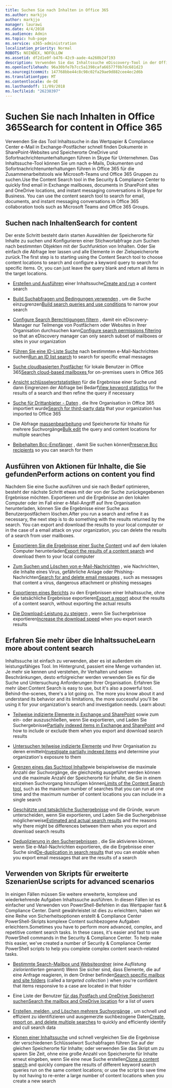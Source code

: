 ```yaml
---
title: Suchen Sie nach Inhalten in Office 365
ms.author: markjjo
author: markjjo
manager: laurawi
ms.date: 4/4/2018
ms.audience: Admin
ms.topic: hub-page
ms.service: o365-administration
localization_priority: Normal
ROBOTS: NOINDEX, NOFOLLOW
ms.assetid: df2d1e0f-b476-42c9-aade-4a260b24f193
description: Verwenden Sie das Inhaltssuche eDiscovery-Tool in der Office 365-Sicherheit &amp; Compliance Center e-Mail in Exchange-Postfächer schnell finden Dokumente in SharePoint-Websites und Speicherorte OneDrive und Sofortnachrichtenunterhaltungen führen in Skype für Unternehmen.
ms.openlocfilehash: 96a30bfe7b7cc5a1398cafa66577f0b7dc681d23
ms.sourcegitcommit: 147768bbe44c8c98c02fa29ae9d882cee4ec2d6b
ms.translationtype: MT
ms.contentlocale: de-DE
ms.lasthandoff: 11/09/2018
ms.locfileid: "26238397"
---
```

# <a name="search-for-content-in-office-365"></a><span data-ttu-id="e3209-103">Suchen Sie nach Inhalten in Office 365</span><span class="sxs-lookup"><span data-stu-id="e3209-103">Search for content in Office 365</span></span>

<span data-ttu-id="e3209-p101">Verwenden Sie das Tool Inhaltssuche in das Wertpapier &amp; Compliance Center e-Mail in Exchange-Postfächer schnell finden Dokumente in SharePoint-Websites und Speicherorte OneDrive und Sofortnachrichtenunterhaltungen führen in Skype für Unternehmen. Das Inhaltssuche-Tool können Sie um nach e-Mails, Dokumenten und Sofortnachrichtenunterhaltungen führen in Office 365 für die Zusammenarbeitstools wie Microsoft-Teams und Office 365 Gruppen zu suchen.</span><span class="sxs-lookup"><span data-stu-id="e3209-p101">Use the Content Search tool in the Security &amp; Compliance Center to quickly find email in Exchange mailboxes, documents in SharePoint sites and OneDrive locations, and instant messaging conversations in Skype for Business. You can use the content search tool to search for email, documents, and instant messaging conversations in Office 365 collaboration tools such as Microsoft Teams and Office 365 Groups.</span></span>
  
## <a name="search-for-content"></a><span data-ttu-id="e3209-106">Suchen nach Inhalten</span><span class="sxs-lookup"><span data-stu-id="e3209-106">Search for content</span></span>

<span data-ttu-id="e3209-p102">Der erste Schritt besteht darin starten Auswählen der Speicherorte für Inhalte zu suchen und Konfigurieren einer Stichwortabfrage zum Suchen nach bestimmten Objekten mit der Suchfunktion von Inhalten. Oder Sie einfach die Abfrage leer lassen und alle Elemente in der Zielspeicherorte zurück.</span><span class="sxs-lookup"><span data-stu-id="e3209-p102">The first step is to starting using the Content Search tool to choose content locations to search and configure a keyword query to search for specific items. Or, you can just leave the query blank and return all items in the target locations.</span></span>
  
- <span data-ttu-id="e3209-109">[Erstellen und Ausführen](content-search.md) einer Inhaltssuche</span><span class="sxs-lookup"><span data-stu-id="e3209-109">[Create and run](content-search.md) a content search</span></span> 
    
- <span data-ttu-id="e3209-110">[Build Suchabfragen und Bedingungen verwenden](keyword-queries-and-search-conditions.md) , um die Suche einzugrenzen</span><span class="sxs-lookup"><span data-stu-id="e3209-110">[Build search queries and use conditions](keyword-queries-and-search-conditions.md) to narrow your search</span></span> 
    
- <span data-ttu-id="e3209-111">[Configure Search Berechtigungen filtern](permissions-filtering-for-content-search.md) , damit ein eDiscovery-Manager nur Teilmenge von Postfächern oder Websites in Ihrer Organisation durchsuchen kann</span><span class="sxs-lookup"><span data-stu-id="e3209-111">[Configure search permissions filtering](permissions-filtering-for-content-search.md) so that an eDiscovery manager can only search subset of mailboxes or sites in your organization</span></span> 
    
- <span data-ttu-id="e3209-112">[Führen Sie eine ID-Liste Suche](csv-file-for-an-id-list-content-search.md) nach bestimmten e-Mail-Nachrichten suchen</span><span class="sxs-lookup"><span data-stu-id="e3209-112">[Run an ID list search](csv-file-for-an-id-list-content-search.md) to search for specific email messages</span></span> 
    
- <span data-ttu-id="e3209-113">[Suche cloudbasierten Postfächer](search-cloud-based-mailboxes-for-on-premises-users.md) für lokale Benutzer in Office 365</span><span class="sxs-lookup"><span data-stu-id="e3209-113">[Search cloud-based mailboxes ](search-cloud-based-mailboxes-for-on-premises-users.md) for on-premises users in Office 365</span></span>

- <span data-ttu-id="e3209-114">[Ansicht schlüsselwortstatistiken](view-keyword-statistics-for-content-search.md) für die Ergebnisse einer Suche und dann Eingrenzen der Abfrage bei Bedarf</span><span class="sxs-lookup"><span data-stu-id="e3209-114">[View keyword statistics](view-keyword-statistics-for-content-search.md) for the results of a search and then refine the query if necessary</span></span> 
    
- <span data-ttu-id="e3209-115">[Suche für Drittanbieter - Daten](use-content-search-to-search-third-party-data-that-was-imported.md) , die Ihre Organisation in Office 365 importiert wurde</span><span class="sxs-lookup"><span data-stu-id="e3209-115">[Search for third-party data](use-content-search-to-search-third-party-data-that-was-imported.md) that your organization has imported to Office 365</span></span> 
    
- <span data-ttu-id="e3209-116">Die Abfrage [massenbearbeitung](bulk-edit-content-searches.md) und Speicherorte für Inhalte für mehrere Suchvorgänge</span><span class="sxs-lookup"><span data-stu-id="e3209-116">[Bulk edit](bulk-edit-content-searches.md) the query and content locations for multiple searches</span></span> 
    
- <span data-ttu-id="e3209-117">[Beibehalten Bcc-Empfänger](https://docs.microsoft.com/exchange/policy-and-compliance/holds/preserve-bcc-recipients-and-group-members) , damit Sie suchen können</span><span class="sxs-lookup"><span data-stu-id="e3209-117">[Preserve Bcc recipients](https://docs.microsoft.com/exchange/policy-and-compliance/holds/preserve-bcc-recipients-and-group-members) so you can search for them</span></span> 

## <a name="perform-actions-on-content-you-find"></a><span data-ttu-id="e3209-118">Ausführen von Aktionen für Inhalte, die Sie gefunden</span><span class="sxs-lookup"><span data-stu-id="e3209-118">Perform actions on content you find</span></span>

<span data-ttu-id="e3209-p103">Nachdem Sie eine Suche ausführen und sie nach Bedarf optimieren, besteht der nächste Schritt etwas mit der von der Suche zurückgegebenen Ergebnisse möchten. Exportieren und die Ergebnisse an den lokalen Computer oder im Fall einer e-Mail-Angriff auf Ihre Organisation herunterladen, können Sie die Ergebnisse einer Suche aus Benutzerpostfächern löschen.</span><span class="sxs-lookup"><span data-stu-id="e3209-p103">After you run a search and refine it as necessary, the next step is to do something with the results returned by the search. You can export and download the results to your local computer or in the case of a email attack on your organization, you can delete the results of a search from user mailboxes.</span></span>
  
- <span data-ttu-id="e3209-121">[Exportieren Sie die Ergebnisse einer Suche Content](export-search-results.md) und auf dem lokalen Computer herunterladen</span><span class="sxs-lookup"><span data-stu-id="e3209-121">[Export the results of a content search](export-search-results.md) and download them to your local computer</span></span> 
    
- <span data-ttu-id="e3209-122">[Zum Suchen und Löschen von e-Mail-Nachrichten](search-for-and-delete-messages-in-your-organization.md) , wie Nachrichten, die Inhalte eines Virus, gefährliche Anlage oder Phishing-Nachrichten</span><span class="sxs-lookup"><span data-stu-id="e3209-122">[Search for and delete email messages](search-for-and-delete-messages-in-your-organization.md) , such as messages that content a virus, dangerous attachment or phishing messages</span></span> 
    
- <span data-ttu-id="e3209-123">[Exportieren eines Berichts](export-a-content-search-report.md) zu den Ergebnissen einer Inhaltssuche, ohne die tatsächliche Ergebnisse exportieren</span><span class="sxs-lookup"><span data-stu-id="e3209-123">[Export a report](export-a-content-search-report.md) about the results of a content search, without exporting the actual results</span></span> 
    
- <span data-ttu-id="e3209-124">[Die Download-Leistung zu steigern](increase-download-speeds-when-exporting-ediscovery-results.md) , wenn Sie Suchergebnisse exportieren</span><span class="sxs-lookup"><span data-stu-id="e3209-124">[Increase the download speed](increase-download-speeds-when-exporting-ediscovery-results.md) when you export search results</span></span> 
    
## <a name="learn-more-about-content-search"></a><span data-ttu-id="e3209-125">Erfahren Sie mehr über die Inhaltssuche</span><span class="sxs-lookup"><span data-stu-id="e3209-125">Learn more about content search</span></span>

<span data-ttu-id="e3209-p104">Inhaltssuche ist einfach zu verwenden, aber es ist außerdem ein leistungsfähiges Tool. Im Hintergrund, passiert eine Menge vorhanden ist. Je mehr sie kennen und verstehen, ihr Verhalten und seinen Beschränkungen, desto erfolgreicher werden verwenden Sie es für die Suche und Untersuchung Anforderungen Ihrer Organisation. Erfahren Sie mehr über:</span><span class="sxs-lookup"><span data-stu-id="e3209-p104">Content Search is easy to use, but it's also a powerful tool. Behind-the-scenes, there's a lot going on. The more you know about it and understand its behavior and its limitations, the more successful you'll be using it for your organization's search and investigation needs. Learn about:</span></span>
  
- <span data-ttu-id="e3209-130">[Teilweise indizierte Elemente in Exchange und SharePoint](partially-indexed-items-in-content-search.md) sowie zum ein- oder auszuschließen, wenn Sie exportieren, und Laden Sie Suchergebnisse</span><span class="sxs-lookup"><span data-stu-id="e3209-130">[Partially indexed items in Exchange and SharePoint](partially-indexed-items-in-content-search.md) and how to include or exclude them when you export and download search results</span></span> 
    
- <span data-ttu-id="e3209-131">[Untersuchen teilweise indizierte Elemente](investigating-partially-indexed-items-in-ediscovery.md) und Ihrer Organisation zu deren ermitteln</span><span class="sxs-lookup"><span data-stu-id="e3209-131">[Investigate partially indexed items](investigating-partially-indexed-items-in-ediscovery.md) and determine your organization's exposure to them</span></span> 
    
- <span data-ttu-id="e3209-132">[Grenzen eines das Suchtool Inhalte](limits-for-content-search.md)wie beispielsweise die maximale Anzahl der Suchvorgänge, die gleichzeitig ausgeführt werden können und die maximale Anzahl der Speicherorte für Inhalte, die Sie in einem einzelnen Suchvorgang hinzufügen können</span><span class="sxs-lookup"><span data-stu-id="e3209-132">[Limits of the Content Search tool](limits-for-content-search.md), such as the maximum number of searches that you can run at one time and the maximum number of content locations you can include in a single search</span></span> 
    
- <span data-ttu-id="e3209-133">[Geschätzte und tatsächliche Suchergebnisse](differences-between-estimated-and-actual-ediscovery-search-results.md) und die Gründe, warum unterscheiden, wenn Sie exportieren, und Laden Sie die Suchergebnisse möglicherweise</span><span class="sxs-lookup"><span data-stu-id="e3209-133">[Estimated and actual search results](differences-between-estimated-and-actual-ediscovery-search-results.md) and the reasons why there might be differences between them when you export and download search results</span></span> 
    
- <span data-ttu-id="e3209-134">[Deduplizierung in den Suchergebnissen](de-duplication-in-ediscovery-search-results.md) , die Sie aktivieren können, wenn Sie e-Mail-Nachrichten exportieren, die die Ergebnisse einer Suche sind</span><span class="sxs-lookup"><span data-stu-id="e3209-134">[De-duplication in search results](de-duplication-in-ediscovery-search-results.md) that you can enable when you export email messages that are the results of a search</span></span> 
    
## <a name="use-scripts-for-advanced-scenarios"></a><span data-ttu-id="e3209-135">Verwenden von Skripts für erweiterte Szenarien</span><span class="sxs-lookup"><span data-stu-id="e3209-135">Use scripts for advanced scenarios</span></span>

<span data-ttu-id="e3209-p105">In einigen Fällen müssen Sie weitere erweiterte, komplexe und wiederkehrende Aufgaben Inhaltssuche ausführen. In diesen Fällen ist es einfacher und Verwenden von PowerShell-Befehlen in das Wertpapier fast &amp; Compliance Center. Damit gewährleistet ist dies zu erleichtern, haben wir eine Reihe von Sicherheitsoptionen erstellt &amp; Compliance Center PowerShell-Skripts komplexe Content suchbezogene Aufgaben erleichtern.</span><span class="sxs-lookup"><span data-stu-id="e3209-p105">Sometimes you have to perform more advanced, complex, and repetitive content search tasks. In these cases, it's easier and fast to use PowerShell commands in the Security &amp; Compliance Center. To help make this easier, we've created a number of Security &amp; Compliance Center PowerShell scripts to help you complete complex content search-related tasks.</span></span>
  
- <span data-ttu-id="e3209-139">[Bestimmte Search-Mailbox und Websiteordner](use-content-search-for-targeted-collections.md) (eine *Auflistung zielorientierten* genannt) Wenn Sie sicher sind, dass Elemente, die auf eine Anfrage reagieren, in dem Ordner befinden</span><span class="sxs-lookup"><span data-stu-id="e3209-139">[Search specific mailbox and site folders](use-content-search-for-targeted-collections.md) (called a  *targeted collection*  ) when you're confident that items responsive to a case are located in that folder</span></span> 
    
- <span data-ttu-id="e3209-140">Eine Liste der Benutzer [für das Postfach und OneDrive Speicherort suchen](search-the-mailbox-and-onedrive-for-business-for-a-list-of-users.md)</span><span class="sxs-lookup"><span data-stu-id="e3209-140">[Search the mailbox and OneDrive location](search-the-mailbox-and-onedrive-for-business-for-a-list-of-users.md) for a list of users</span></span> 
    
- <span data-ttu-id="e3209-141">[Erstellen, melden, und Löschen mehrere Suchvorgänge](create-report-on-and-delete-multiple-content-searches.md) , um schnell und effizient zu identifizieren und ausgemerzte suchbezogene Daten</span><span class="sxs-lookup"><span data-stu-id="e3209-141">[Create, report on, and delete multiple searches](create-report-on-and-delete-multiple-content-searches.md) to quickly and efficiently identify and cull search data</span></span> 
    
- <span data-ttu-id="e3209-142">[Klonen einer Inhaltssuche](clone-a-content-search.md) und schnell vergleichen Sie die Ergebnisse der verschiedenen Schlüsselwort Suchabfragen führen Sie auf der gleichen Speicherorte für Inhalte; oder verwenden Sie das Skript um zu sparen Sie Zeit, ohne eine große Anzahl von Speicherorte für Inhalte erneut eingeben, wenn Sie eine neue Suche erstellen</span><span class="sxs-lookup"><span data-stu-id="e3209-142">[Clone a content search](clone-a-content-search.md) and quickly compare the results of different keyword search queries run on the same content locations; or use the script to save time by not having to re-enter a large number of content locations when you create a new search</span></span> 
    

